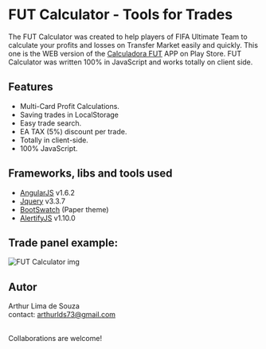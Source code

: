 <h1>FUT Calculator - Tools for Trades</h1>

 The FUT Calculator was created  to help players of FIFA Ultimate Team  to calculate your profits and losses on Transfer Market easily and quickly. This one is the WEB version of the [Calculadora FUT](https://play.google.com/store/apps/details?id=com.calc.arthurlds73showshow.eataxcalculator&hl=pt_BR) APP on Play Store. FUT Calculator was written 100% in JavaScript and works totally on client side.

## Features
- Multi-Card Profit Calculations.
- Saving trades in LocalStorage
- Easy trade search.
- EA TAX (5%) discount per trade.
- Totally in client-side.
- 100% JavaScript.

## Frameworks, libs and tools used
- [AngularJS](angularjs.org) v1.6.2
- [Jquery](https://jquery.com) v3.3.7
- [BootSwatch](bootswatch.com) (Paper theme)
- [AlertifyJS](http://alertifyjs.com/) v1.10.0

## Trade panel example:
![FUT Calculator img](http://i.imgur.com/zvbbaRx.png)

## Autor
Arthur Lima de Souza </br>
contact: arthurlds73@gmail.com

</br>
Collaborations are welcome!
